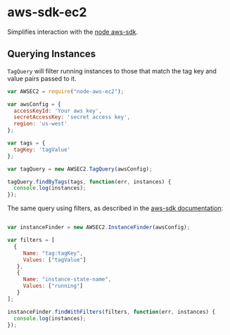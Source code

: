 aws-sdk-ec2
===========

Simplifies interaction with the
[node aws-sdk](https://github.com/aws/aws-sdk-js).

## Querying Instances

`TagQuery` will filter running instances to
those that match the tag key and value pairs passed to it.

```Javascript
var AWSEC2 = require("node-aws-ec2");

var awsConfig = {
  accessKeyId: 'Your aws key',
  secretAccessKey: 'secret access key',
  region: 'us-west'
};

var tags = {
  tagKey: 'tagValue'
};

var tagQuery = new AWSEC2.TagQuery(awsConfig);

tagQuery.findByTags(tags, function(err, instances) {
  console.log(instances);
});

```

The same query using filters, as described in the [aws-sdk documentation](http://docs.aws.amazon.com/AWSJavaScriptSDK/latest/AWS/EC2.html#describeInstances-property):

```Javascript

var instanceFinder = new AWSEC2.InstanceFinder(awsConfig);

var filters = [
  {
     Name: "tag:tagKey",
     Values: ["tagValue"]
   },
   {
     Name: "instance-state-name",
     Values: ["running"]
   }
];

instanceFinder.findWithFilters(filters, function(err, instances) {
  console.log(instances);
});

```
